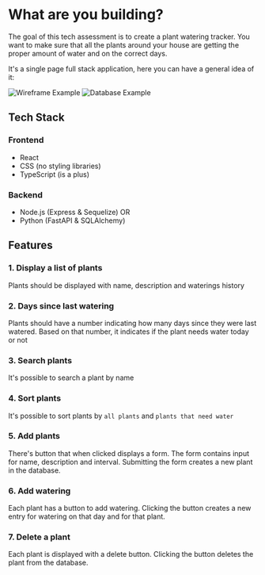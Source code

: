 # What are you building?

The goal of this tech assessment is to create a plant watering tracker. You want to make sure that all the plants around your house are getting the proper amount of water and on the correct days.

It's a single page full stack application, here you can have a general idea of it:

![Wireframe Example](https://kyn.ac/SCR-20230223-fpj.jpeg)
![Database Example](https://kyn.ac/SCR-20230223-g0f.png)

## Tech Stack

### Frontend

- React
- CSS (no styling libraries)
- TypeScript (is a plus)

### Backend

- Node.js (Express & Sequelize) OR
- Python (FastAPI & SQLAlchemy)

## Features

### 1. Display a list of plants

Plants should be displayed with name, description and waterings history

### 2. Days since last watering

Plants should have a number indicating how many days since they were last watered. Based on that number, it indicates if the plant needs water today or not

### 3. Search plants

It's possible to search a plant by name

### 4. Sort plants

It's possible to sort plants by `all plants` and `plants that need water`

### 5. Add plants

There's button that when clicked displays a form. The form contains input for name, description and interval. Submitting the form creates a new plant in the database.

### 6. Add watering

Each plant has a button to add watering. Clicking the button creates a new entry for watering on that day and for that plant.

### 7. Delete a plant

Each plant is displayed with a delete button. Clicking the button deletes the plant from the database.
